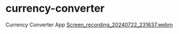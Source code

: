 # currency-converter
Currency Converter App
[Screen_recording_20240722_231637.webm](https://github.com/user-attachments/assets/45769ae9-6454-42b3-9fe2-fccc1244f5b2)
